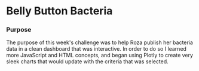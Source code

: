 # Belly Button Bacteria

### Purpose
The purpose of this week's challenge was to help Roza publish her bacteria data in a clean dashboard that was interactive. In order to do so I learned more JavaScript and HTML concepts, and began using Plotly to create very sleek charts that would update with the criteria that was selected. 
